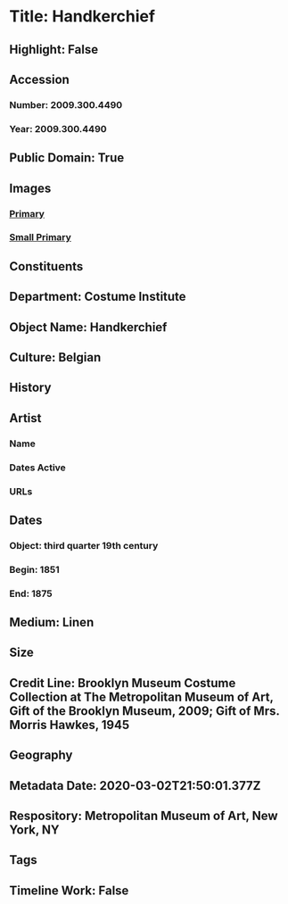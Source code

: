 # Title: Handkerchief
## Highlight: False
## Accession
### Number: 2009.300.4490
### Year: 2009.300.4490
## Public Domain: True
## Images
### [Primary](https://images.metmuseum.org/CRDImages/ci/original/45.27.3_CP1.jpg)
### [Small Primary](https://images.metmuseum.org/CRDImages/ci/web-large/45.27.3_CP1.jpg)
## Constituents
## Department: Costume Institute
## Object Name: Handkerchief
## Culture: Belgian
## History
## Artist
### Name
### Dates Active
### URLs
## Dates
### Object: third quarter 19th century
### Begin: 1851
### End: 1875
## Medium: Linen
## Size
## Credit Line: Brooklyn Museum Costume Collection at The Metropolitan Museum of Art, Gift of the Brooklyn Museum, 2009; Gift of Mrs. Morris Hawkes, 1945
## Geography
## Metadata Date: 2020-03-02T21:50:01.377Z
## Respository: Metropolitan Museum of Art, New York, NY
## Tags
## Timeline Work: False